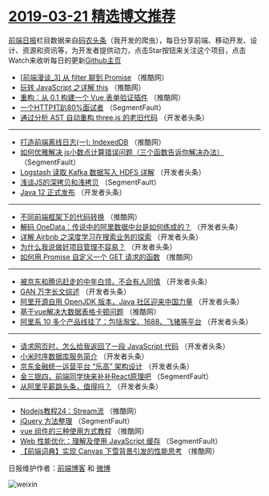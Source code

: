 # [2019-03-21 精选博文推荐](https://toutiao.qdkfweb.cn/date/2019/03/21)

[前端日报](https://qdkfweb.cn/c/news)栏目数据来自[码农头条](https://toutiao.qdkfweb.cn/)（我开发的爬虫），每日分享前端、移动开发、设计、资源和资讯等，为开发者提供动力，点击Star按钮来关注这个项目，点击Watch来收听每日的更新[Github主页](https://github.com/kujian/frontendDaily)
* [[前端漫谈_3] 从 filter 聊到 Promise](https://toutiao.qdkfweb.cn/104416.html) （推酷网）
* [玩转 JavaScript 之详解 this](https://toutiao.qdkfweb.cn/104434.html) （推酷网）
* [重构：从 0.1 构建一个 Vue 表单验证插件](https://toutiao.qdkfweb.cn/104417.html) （推酷网）
* [一个HTTP打趴80%面试者](https://toutiao.qdkfweb.cn/104342.html) （SegmentFault）
* [通过分析 AST 自动重构 three.js 的老旧代码](https://toutiao.qdkfweb.cn/104355.html) （开发者头条）

***
* [打造前端离线日志(一): IndexedDB](https://toutiao.qdkfweb.cn/104431.html) （推酷网）
* [如何优雅解决 js小数点计算错误问题（三个函数告诉你解决办法）](https://toutiao.qdkfweb.cn/104335.html) （SegmentFault）
* [Logstash 读取 Kafka 数据写入 HDFS 详解](https://toutiao.qdkfweb.cn/104450.html) （开发者头条）
* [浅谈JS的深拷贝和浅拷贝](https://toutiao.qdkfweb.cn/104338.html) （SegmentFault）
* [Java 12 正式发布](https://toutiao.qdkfweb.cn/104360.html) （开发者头条）

***
* [不同前端框架下的代码转换](https://toutiao.qdkfweb.cn/104411.html) （推酷网）
* [解码 OneData：传说中的阿里数据中台是如何练成的？](https://toutiao.qdkfweb.cn/104361.html) （开发者头条）
* [详解 Airbnb 之深度学习在搜索业务的探索](https://toutiao.qdkfweb.cn/104377.html) （开发者头条）
* [为什么我说做好项目管理不容易？](https://toutiao.qdkfweb.cn/104455.html) （开发者头条）
* [如何用 Promise 自定义一个 GET 请求的函数](https://toutiao.qdkfweb.cn/104414.html) （推酷网）

***
* [被京东和腾讯赶走的中年白领，不会有人同情](https://toutiao.qdkfweb.cn/104445.html) （开发者头条）
* [GAN 万字长文综述](https://toutiao.qdkfweb.cn/104383.html) （开发者头条）
* [阿里开源自用 OpenJDK 版本，Java 社区迎来中国力量](https://toutiao.qdkfweb.cn/104353.html) （开发者头条）
* [基于vue解决大数据表格卡顿问题](https://toutiao.qdkfweb.cn/104415.html) （推酷网）
* [阿里系 10 多个产品线挂了：包括淘宝、1688、飞猪等平台](https://toutiao.qdkfweb.cn/104364.html) （开发者头条）

***
* [请求网页时，怎么给我返回了一段 JavaScript 代码](https://toutiao.qdkfweb.cn/104446.html) （开发者头条）
* [小米时序数据库服务简介](https://toutiao.qdkfweb.cn/104387.html) （开发者头条）
* [京东金融统一运营平台 “乐高” 架构设计](https://toutiao.qdkfweb.cn/104391.html) （开发者头条）
* [金三银四，前端同学快来补补React原理吧](https://toutiao.qdkfweb.cn/104334.html) （SegmentFault）
* [从阿里平薪跳头条，值得吗？](https://toutiao.qdkfweb.cn/104367.html) （开发者头条）

***
* [Nodejs教程24：Stream流](https://toutiao.qdkfweb.cn/104433.html) （推酷网）
* [jQuery 方法整理](https://toutiao.qdkfweb.cn/104337.html) （SegmentFault）
* [vue 组件的三种使用方式教程](https://toutiao.qdkfweb.cn/104409.html) （推酷网）
* [Web 性能优化：理解及使用 JavaScript 缓存](https://toutiao.qdkfweb.cn/104327.html) （SegmentFault）
* [【前端词典】实现 Canvas 下雪背景引发的性能思考](https://toutiao.qdkfweb.cn/104435.html) （推酷网）

日报维护作者：[前端博客](https://qdkfweb.cn/) 和 [微博](https://qdkfweb.cn/go/weibo)

![weixin](https://user-images.githubusercontent.com/3055447/38468989-651132ac-3b80-11e8-8e6b-15122322a9d7.png)